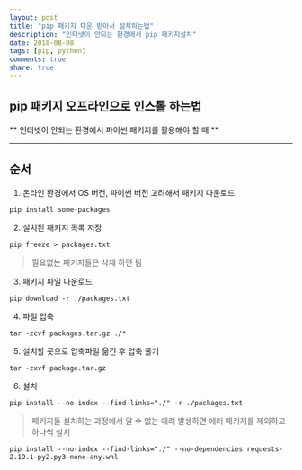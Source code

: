 ```yaml
---
layout: post
title: "pip 패키지 다운 받아서 설치하는법"
description: "인터넷이 안되는 환경에서 pip 패키지설치"
date: 2018-08-08
tags: [pip, python]
comments: true
share: true
---
```

## pip 패키지 오프라인으로 인스톨 하는법
** 인터넷이 안되는 환경에서 파이썬 패키지를 활용해야 할 때 **

***

## 순서
1. 온라인 환경에서 OS 버전, 파이썬 버전 고려해서 패키지 다운로드
~~~ 
pip install some-packages 
~~~

2. 설치된 패키지 목록 저장
~~~
pip freeze > packages.txt
~~~

> 필요없는 패키지들은 삭제 하면 됨

3. 패키지 파일 다운로드
~~~ 
pip download -r ./packages.txt
~~~

4. 파일 압축
~~~ 
tar -zcvf packages.tar.gz ./*
~~~

5. 설치할 곳으로 압축파일 옮긴 후 압축 풀기
~~~ 
tar -zxvf package.tar.gz
~~~

6. 설치
~~~
pip install --no-index --find-links="./" -r ./packages.txt
~~~

> 패키지들 설치하는 과정에서 알 수 없는 에러 발생하면 에러 패키지를 제외하고 하나씩 설치
~~~
pip install --no-index --find-links="./" --no-dependencies requests-2.19.1-py2.py3-none-any.whl
~~~

 
